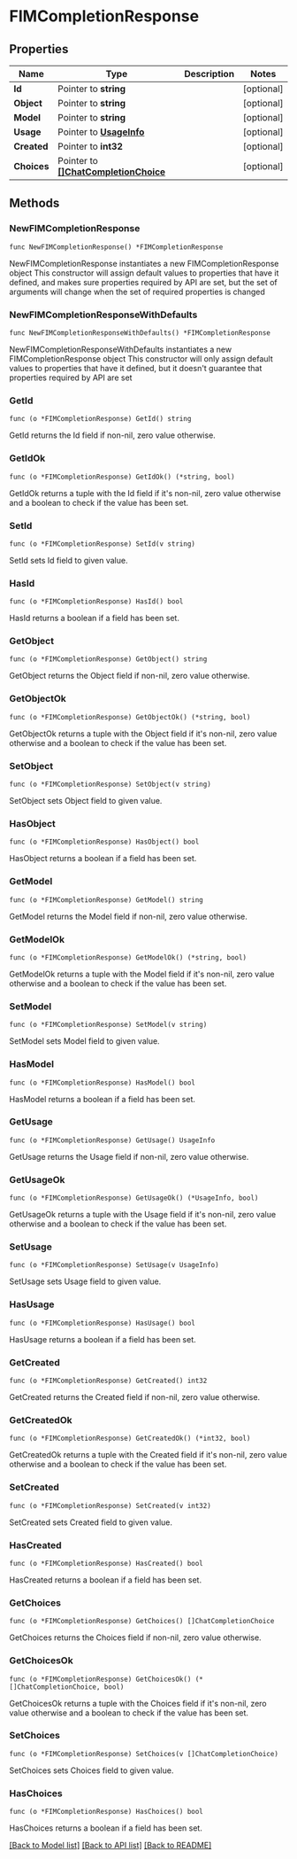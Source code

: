 # FIMCompletionResponse

## Properties

Name | Type | Description | Notes
------------ | ------------- | ------------- | -------------
**Id** | Pointer to **string** |  | [optional] 
**Object** | Pointer to **string** |  | [optional] 
**Model** | Pointer to **string** |  | [optional] 
**Usage** | Pointer to [**UsageInfo**](UsageInfo.md) |  | [optional] 
**Created** | Pointer to **int32** |  | [optional] 
**Choices** | Pointer to [**[]ChatCompletionChoice**](ChatCompletionChoice.md) |  | [optional] 

## Methods

### NewFIMCompletionResponse

`func NewFIMCompletionResponse() *FIMCompletionResponse`

NewFIMCompletionResponse instantiates a new FIMCompletionResponse object
This constructor will assign default values to properties that have it defined,
and makes sure properties required by API are set, but the set of arguments
will change when the set of required properties is changed

### NewFIMCompletionResponseWithDefaults

`func NewFIMCompletionResponseWithDefaults() *FIMCompletionResponse`

NewFIMCompletionResponseWithDefaults instantiates a new FIMCompletionResponse object
This constructor will only assign default values to properties that have it defined,
but it doesn't guarantee that properties required by API are set

### GetId

`func (o *FIMCompletionResponse) GetId() string`

GetId returns the Id field if non-nil, zero value otherwise.

### GetIdOk

`func (o *FIMCompletionResponse) GetIdOk() (*string, bool)`

GetIdOk returns a tuple with the Id field if it's non-nil, zero value otherwise
and a boolean to check if the value has been set.

### SetId

`func (o *FIMCompletionResponse) SetId(v string)`

SetId sets Id field to given value.

### HasId

`func (o *FIMCompletionResponse) HasId() bool`

HasId returns a boolean if a field has been set.

### GetObject

`func (o *FIMCompletionResponse) GetObject() string`

GetObject returns the Object field if non-nil, zero value otherwise.

### GetObjectOk

`func (o *FIMCompletionResponse) GetObjectOk() (*string, bool)`

GetObjectOk returns a tuple with the Object field if it's non-nil, zero value otherwise
and a boolean to check if the value has been set.

### SetObject

`func (o *FIMCompletionResponse) SetObject(v string)`

SetObject sets Object field to given value.

### HasObject

`func (o *FIMCompletionResponse) HasObject() bool`

HasObject returns a boolean if a field has been set.

### GetModel

`func (o *FIMCompletionResponse) GetModel() string`

GetModel returns the Model field if non-nil, zero value otherwise.

### GetModelOk

`func (o *FIMCompletionResponse) GetModelOk() (*string, bool)`

GetModelOk returns a tuple with the Model field if it's non-nil, zero value otherwise
and a boolean to check if the value has been set.

### SetModel

`func (o *FIMCompletionResponse) SetModel(v string)`

SetModel sets Model field to given value.

### HasModel

`func (o *FIMCompletionResponse) HasModel() bool`

HasModel returns a boolean if a field has been set.

### GetUsage

`func (o *FIMCompletionResponse) GetUsage() UsageInfo`

GetUsage returns the Usage field if non-nil, zero value otherwise.

### GetUsageOk

`func (o *FIMCompletionResponse) GetUsageOk() (*UsageInfo, bool)`

GetUsageOk returns a tuple with the Usage field if it's non-nil, zero value otherwise
and a boolean to check if the value has been set.

### SetUsage

`func (o *FIMCompletionResponse) SetUsage(v UsageInfo)`

SetUsage sets Usage field to given value.

### HasUsage

`func (o *FIMCompletionResponse) HasUsage() bool`

HasUsage returns a boolean if a field has been set.

### GetCreated

`func (o *FIMCompletionResponse) GetCreated() int32`

GetCreated returns the Created field if non-nil, zero value otherwise.

### GetCreatedOk

`func (o *FIMCompletionResponse) GetCreatedOk() (*int32, bool)`

GetCreatedOk returns a tuple with the Created field if it's non-nil, zero value otherwise
and a boolean to check if the value has been set.

### SetCreated

`func (o *FIMCompletionResponse) SetCreated(v int32)`

SetCreated sets Created field to given value.

### HasCreated

`func (o *FIMCompletionResponse) HasCreated() bool`

HasCreated returns a boolean if a field has been set.

### GetChoices

`func (o *FIMCompletionResponse) GetChoices() []ChatCompletionChoice`

GetChoices returns the Choices field if non-nil, zero value otherwise.

### GetChoicesOk

`func (o *FIMCompletionResponse) GetChoicesOk() (*[]ChatCompletionChoice, bool)`

GetChoicesOk returns a tuple with the Choices field if it's non-nil, zero value otherwise
and a boolean to check if the value has been set.

### SetChoices

`func (o *FIMCompletionResponse) SetChoices(v []ChatCompletionChoice)`

SetChoices sets Choices field to given value.

### HasChoices

`func (o *FIMCompletionResponse) HasChoices() bool`

HasChoices returns a boolean if a field has been set.


[[Back to Model list]](../README.md#documentation-for-models) [[Back to API list]](../README.md#documentation-for-api-endpoints) [[Back to README]](../README.md)


